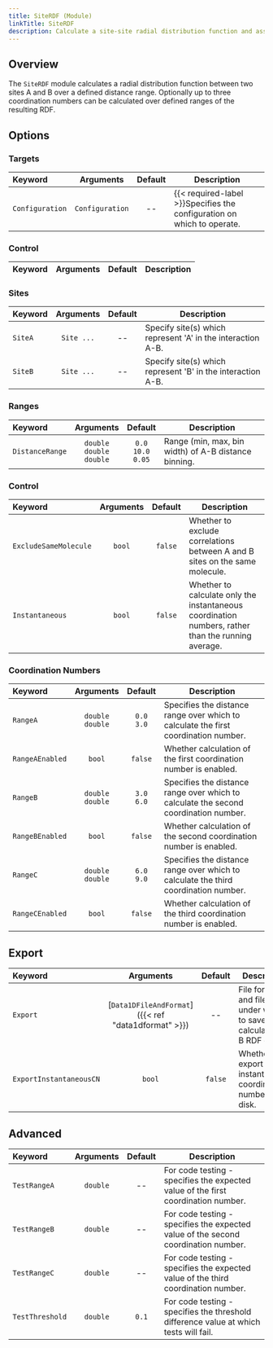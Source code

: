 ```yaml
---
title: SiteRDF (Module)
linkTitle: SiteRDF
description: Calculate a site-site radial distribution function and associated coordination numbers
---
```


## Overview

The `SiteRDF` module calculates a radial distribution function between two sites A and B over a defined distance range. Optionally up to three coordination numbers can be calculated over defined ranges of the resulting RDF.

## Options

### Targets

|Keyword|Arguments|Default|Description|
|:------|:--:|:-----:|-----------|
|`Configuration`|`Configuration`|--|{{< required-label >}}Specifies the configuration on which to operate.|

### Control

|Keyword|Arguments|Default|Description|
|:------|:--:|:-----:|-----------|

### Sites

|Keyword|Arguments|Default|Description|
|:------|:--:|:-----:|-----------|
|`SiteA`|`Site ...`|--|Specify site(s) which represent 'A' in the interaction A-B.|
|`SiteB`|`Site ...`|--|Specify site(s) which represent 'B' in the interaction A-B.|

### Ranges

|Keyword|Arguments|Default|Description|
|:------|:--:|:-----:|-----------|
|`DistanceRange`|`double`<br/>`double`<br/>`double`|`0.0`<br/>`10.0`<br/>`0.05`|Range (min, max, bin width) of A-B distance binning.|

### Control

|Keyword|Arguments|Default|Description|
|:------|:--:|:-----:|-----------|
|`ExcludeSameMolecule`|`bool`|`false`|Whether to exclude correlations between A and B sites on the same molecule.|
|`Instantaneous`|`bool`|`false`|Whether to calculate only the instantaneous coordination numbers, rather than the running average.|

### Coordination Numbers

|Keyword|Arguments|Default|Description|
|:------|:--:|:-----:|-----------|
|`RangeA`|`double`<br/>`double`|`0.0`<br/>`3.0`|Specifies the distance range over which to calculate the first coordination number.|
|`RangeAEnabled`|`bool`|`false`|Whether calculation of the first coordination number is enabled.|
|`RangeB`|`double`<br/>`double`|`3.0`<br/>`6.0`|Specifies the distance range over which to calculate the second coordination number.|
|`RangeBEnabled`|`bool`|`false`|Whether calculation of the second coordination number is enabled.|
|`RangeC`|`double`<br/>`double`|`6.0`<br/>`9.0`|Specifies the distance range over which to calculate the third coordination number.|
|`RangeCEnabled`|`bool`|`false`|Whether calculation of the third coordination number is enabled.|

## Export

|Keyword|Arguments|Default|Description|
|:------|:--:|:-----:|-----------|
|`Export`|[`Data1DFileAndFormat`]({{< ref "data1dformat" >}})|--|File format and file name under which to save calculated A-B RDF data.|
|`ExportInstantaneousCN`|`bool`|`false`|Whether to export instantaneous coordination numbers to disk.|

## Advanced

|Keyword|Arguments|Default|Description|
|:------|:--:|:-----:|-----------|
|`TestRangeA`|`double`|--|For code testing - specifies the expected value of the first coordination number.|
|`TestRangeB`|`double`|--|For code testing - specifies the expected value of the second coordination number.|
|`TestRangeC`|`double`|--|For code testing - specifies the expected value of the third coordination number.|
|`TestThreshold`|`double`|`0.1`|For code testing - specifies the threshold difference value at which tests will fail.|
